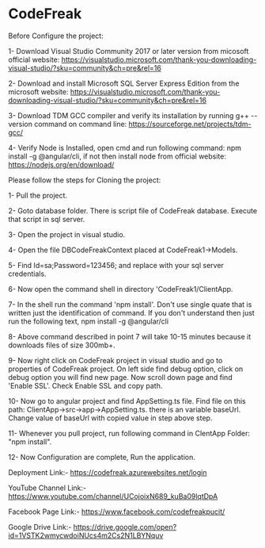 # CodeFreak

Before Configure the project:

1- Download Visual Studio Community 2017 or later version from micosoft official website: https://visualstudio.microsoft.com/thank-you-downloading-visual-studio/?sku=community&ch=pre&rel=16

2- Download and install Microsoft SQL Server Express Edition from the microsoft website: https://visualstudio.microsoft.com/thank-you-downloading-visual-studio/?sku=community&ch=pre&rel=16

3- Download TDM GCC compiler and verify its installation by running g++ --version command on command line: https://sourceforge.net/projects/tdm-gcc/

4- Verify Node is Installed, open cmd and run following command: npm install -g @angular/cli, if not then install node from official website: https://nodejs.org/en/download/

Please follow the steps for Cloning the project:

1- Pull the project.

2- Goto database folder. There is script file of CodeFreak database. Execute that script in sql server.

3- Open the project in visual studio.

4- Open the file DBCodeFreakContext placed at CodeFreak1->Models.

5- Find Id=sa;Password=123456; and replace with your sql server credentials.

6- Now open the command shell in directory 'CodeFreak1/ClientApp.

7- In the shell run the command 'npm install'. Don't use single quate that is written just the identification of command. If you don't understand then just run the following text, npm install -g @angular/cli

8- Above command described in point 7 will take 10-15 minutes because it downloads files of size 300mb+.

9- Now right click on CodeFreak project in visual studio and go to properties of CodeFreak project. On left side find debug option, click on debug option you will find new page. Now scroll down page and find 'Enable SSL'. Check Enable SSL and copy path.

10- Now go to angular project and find AppSetting.ts file. Find file on this path: ClientApp->src->app->AppSetting.ts. there is an variable baseUrl. Change value of baseUrl with copied value in step above step.

11- Whenever you pull project, run following command in ClentApp Folder: "npm install".

12- Now Configuration are complete, Run the application.

Deployment Link:-
https://codefreak.azurewebsites.net/login

YouTube Channel Link:-
https://www.youtube.com/channel/UCojoixN689_kuBa09lqtDpA

Facebook Page Link:-
https://www.facebook.com/codefreakpucit/

Google Drive Link:-
https://drive.google.com/open?id=1VSTK2wmycwdoiNUcs4m2Cs2N1LBYNquv
